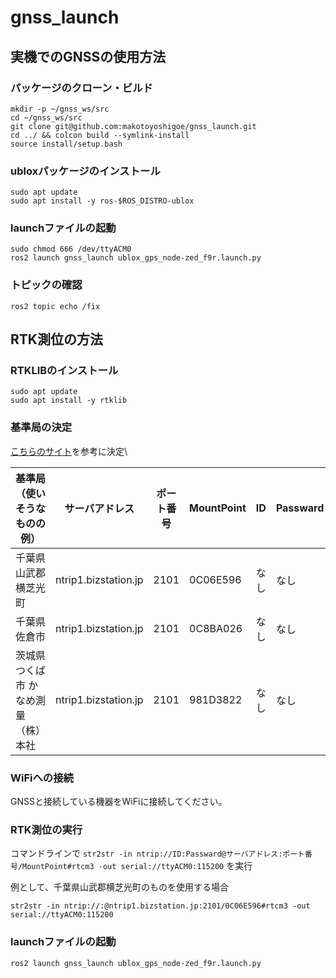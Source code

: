 # gnss_launch

## 実機でのGNSSの使用方法
### パッケージのクローン・ビルド
```
mkdir -p ~/gnss_ws/src
cd ~/gnss_ws/src
git clone git@github.com:makotoyoshigoe/gnss_launch.git
cd ../ && colcon build --symlink-install
source install/setup.bash
```
### ubloxパッケージのインストール
```
sudo apt update
sudo apt install -y ros-$ROS_DISTRO-ublox
```
### launchファイルの起動
```
sudo chmod 666 /dev/ttyACM0
ros2 launch gnss_launch ublox_gps_node-zed_f9r.launch.py
```

### トピックの確認
```
ros2 topic echo /fix
```

## RTK測位の方法
### RTKLIBのインストール
```
sudo apt update
sudo apt install -y rtklib
```
### 基準局の決定
[こちらのサイト](https://rtk.silentsystem.jp/)を参考に決定\

|基準局（使いそうなものの例）| サーバアドレス | ポート番号 | MountPoint | ID | Passward | 
|--| -- | -- | -- | -- | -- |
| 千葉県山武郡横芝光町 | ntrip1.bizstation.jp | 2101 | 0C06E596 | なし | なし |
| 千葉県佐倉市 | ntrip1.bizstation.jp | 2101 | 0C8BA026 | なし | なし |
| 茨城県つくば市 かなめ測量（株）本社 | ntrip1.bizstation.jp | 2101 | 981D3822 | なし | なし |

### WiFiへの接続
GNSSと接続している機器をWiFiに接続してください。

### RTK測位の実行
コマンドラインで
```str2str -in ntrip://ID:Passward@サーバアドレス:ポート番号/MountPoint#rtcm3 -out serial://ttyACM0:115200```
を実行

例として、千葉県山武郡横芝光町のものを使用する場合
```
str2str -in ntrip://:@ntrip1.bizstation.jp:2101/0C06E596#rtcm3 -out serial://ttyACM0:115200
```

### launchファイルの起動
```
ros2 launch gnss_launch ublox_gps_node-zed_f9r.launch.py
```